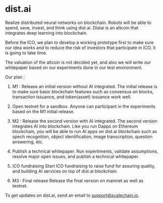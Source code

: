 # dist.ai

Realize distributed neural networks on blockchain. Robots will be able to spend, save, invest, and think using dist.ai.
Distai is an altcoin that integrates deep learning into blockchain. 

Before the ICO, we plan to develop a working prototype first to make sure our idea works and to reduce the risk of investors that participate in ICO. It is going to take time. 

The valuation of the altcoin is not decided yet, and also we will write our whitepaper based on our experiments done in our test environment.

Our plan :
1) M1 : Release an initial version without AI integrated.
The initial release is to make sure basic blockchain features such as consensus on blocks, transaction issuance, and token(asset) issuance work well. 

2) Open testnet for a sandbox.
Anyone can participant in the experiments based on the M1 initial release.

3) M2 : Release the second version with AI integrated.
The second version integrates AI into blockchain. Like you run Dapps on Ethereum blockchain, you will be able to run AI apps on dist.ai blockchain such as spech recognition, object identification, image transcription, question answering, etc.

4) Publish a technical whitepaper.
Run expertiments, validate assumptions, resolve major open issues, and publish a technical whitepaper.

5) ICO fundraising
Start ICO fundraising to raise fund for assuring quality, and building AI services on top of dist.ai blockchain. 

6) M3 : Final release
Release the final version on mainnet as well as testnet.

To get updates on dist.ai, send an email to support@scalechain.io.
